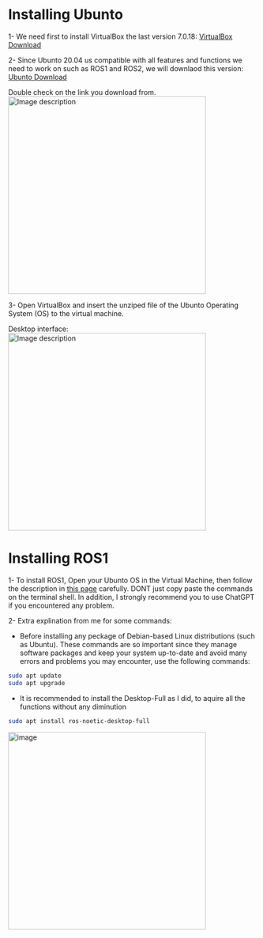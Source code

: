 # Installing Ubunto
1- We need first to install VirtualBox the last version 7.0.18: [VirtualBox Download](https://www.virtualbox.org/)<br>

2- Since Ubunto 20.04 us compatible with all features and functions we need to work on such as ROS1 and ROS2, we will downlaod this version: [Ubunto Download](https://releases.ubuntu.com/focal/) <br>

Double check on the link you download from.<br>
<img src="https://github.com/Layan002/AI-Task1-Installing-Ubunto-and-ROS/assets/107956591/8e734244-6fe5-499c-85b0-07246d30c4fb" alt="Image description" width="400"><br>

3- Open VirtualBox and insert the unziped file of the Ubunto Operating System (OS) to the virtual machine.<br>

Desktop interface:<br>
<img src="https://github.com/Layan002/AI-Task1-Installing-Ubunto-and-ROS/assets/107956591/eca58da6-80d3-4fbe-a7a7-dab178ae8f84" alt="Image description" width="400"><br>
 

# Installing ROS1
1- To install ROS1, Open your Ubunto OS in the Virtual Machine, then follow the description in [this page](https://wiki.ros.org/noetic/Installation/Ubuntu) carefully. DONT just copy paste the commands on the terminal shell. In addition, I strongly recommend you to use ChatGPT if you encountered any problem.<br> 

2- Extra explination from me for some commands:<br>
- Before installing any peckage of Debian-based Linux distributions (such as Ubuntu). These commands are so important since they manage software packages and keep your system up-to-date and avoid many errors and problems you may encounter, use the following commands:
```bash
sudo apt update
sudo apt upgrade
```
- It is recommended to install the Desktop-Full as I did, to aquire all the functions without any diminution
```bash
sudo apt install ros-noetic-desktop-full
```
<img scr="https://github.com/Layan002/AI-Task1-Installing-Ubunto-and-ROS/assets/107956591/372654d9-0386-4afc-9fc4-154aff90ff4b" alt="image" width="400"><br>






